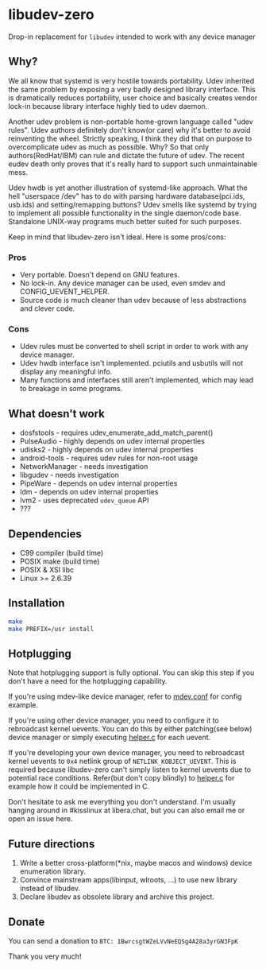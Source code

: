 # libudev-zero

Drop-in replacement for `libudev` intended to work with any device manager

## Why?

We all know that systemd is very hostile towards portability. Udev inherited
the same problem by exposing a very badly designed library interface. This is
dramatically reduces portability, user choice and basically creates vendor
lock-in because library interface highly tied to udev daemon.

Another udev problem is non-portable home-grown language called "udev rules".
Udev authors definitely don't know(or care) why it's better to avoid reinventing
the wheel. Strictly speaking, I think they did that on purpose to overcomplicate
udev as much as possible. Why? So that only authors(RedHat/IBM) can rule and dictate
the future of udev. The recent eudev death only proves that it's really hard to
support such unmaintainable mess.

Udev hwdb is yet another illustration of systemd-like approach. What the hell
"userspace /dev" has to do with parsing hardware database(pci.ids, usb.ids)
and setting/remapping buttons? Udev smells like systemd by trying to implement
all possible functionality in the single daemon/code base. Standalone UNIX-way
programs much better suited for such purposes.

Keep in mind that libudev-zero isn't ideal. Here is some pros/cons:

### Pros

* Very portable. Doesn't depend on GNU features.
* No lock-in. Any device manager can be used, even smdev and CONFIG_UEVENT_HELPER.
* Source code is much cleaner than udev because of less abstractions and clever code.

### Cons

* Udev rules must be converted to shell script in order to work with any device manager.
* Udev hwdb interface isn't implemented. pciutils and usbutils will not display any meaningful info.
* Many functions and interfaces still aren't implemented, which may lead to breakage in some programs.

## What doesn't work

* dosfstools - requires udev_enumerate_add_match_parent()
* PulseAudio - highly depends on udev internal properties
* udisks2 - highly depends on udev internal properties
* android-tools - requires udev rules for non-root usage
* NetworkManager - needs investigation
* libgudev - needs investigation
* PipeWare - depends on udev internal properties
* ldm - depends on udev internal properties
* lvm2 - uses deprecated `udev_queue` API
* ???

## Dependencies

* C99 compiler (build time)
* POSIX make (build time)
* POSIX & XSI libc
* Linux >= 2.6.39

## Installation

```sh
make
make PREFIX=/usr install
```

## Hotplugging

Note that hotplugging support is fully optional. You can skip
this step if you don't have a need for the hotplugging capability.

If you're using mdev-like device manager, refer to [mdev.conf](contrib/mdev.conf)
for config example.

If you're using other device manager, you need to configure it to rebroadcast
kernel uevents. You can do this by either patching(see below) device manager
or simply executing [helper.c](contrib/helper.c) for each uevent.

If you're developing your own device manager, you need to rebroadcast kernel
uevents to `0x4` netlink group of `NETLINK_KOBJECT_UEVENT`. This is required
because libudev-zero can't simply listen to kernel uevents due to potential
race conditions. Refer(but don't copy blindly) to [helper.c](contrib/helper.c)
for example how it could be implemented in C.

Don't hesitate to ask me everything you don't understand. I'm usually hanging
around in #kisslinux at libera.chat, but you can also email me or open an issue here.

## Future directions

1. Write a better cross-platform(*nix, maybe macos and windows) device enumeration library.
2. Convince mainstream apps(libinput, wlroots, ...) to use new library instead of libudev.
3. Declare libudev as obsolete library and archive this project.

## Donate

You can send a donation to `BTC: 1BwrcsgtWZeLVvNeEQSg4A28a3yrGN3FpK`

Thank you very much!

